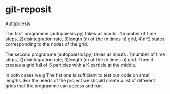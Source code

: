 # git-reposit
Autopoiesis

The first programme (autopoiesis.py) takes as inputs :
1)number of time steps,
2)disintegration rate,
3)length (n) of the (n times n) grid,
4)n^2 states corresponding to the nodes of the grid.

The second programme (autopoiesis1.py) takes as inputs :
1)number of time steps,
2)disintegration rate,
3)length (n) of the (n times n) grid.
Then it creates a grid full of S particles with a K particle at the middle.

In both cases we g
The fist one is sufficient to test our code on small lengths.
For the needs of the project we should create a list of different grids that the programme can access and run.
